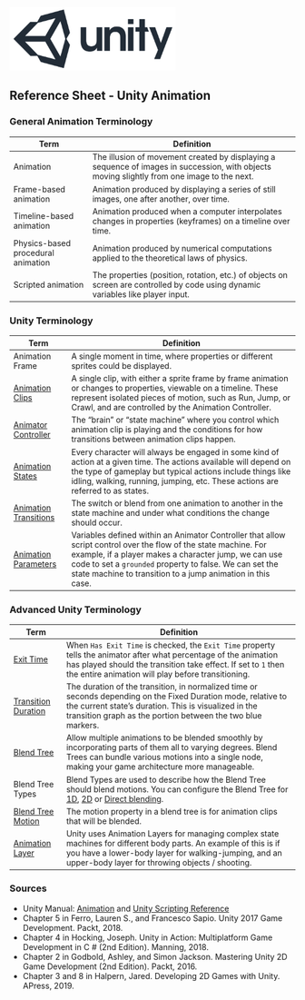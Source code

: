 

![unity logo](images/unity-logo-293w.png)

## Reference Sheet - Unity Animation


### General Animation Terminology

Term | Definition
--- | ---
Animation | The illusion of movement created by displaying a sequence of images in succession, with objects moving slightly from one image to the next.
Frame-based animation | Animation produced by displaying a series of still images, one after another, over time.
Timeline-based animation | Animation produced when a computer interpolates changes in properties (keyframes) on a timeline over time.
Physics-based procedural animation | Animation produced by numerical computations applied to the theoretical laws of physics.
Scripted animation | The properties (position, rotation, etc.) of objects on screen are controlled by code using dynamic variables like player input. 




### Unity Terminology

Term | Definition
--- | ---
Animation Frame | A single moment in time, where properties or different sprites could be displayed.
[Animation Clips](https://docs.unity3d.com/Manual/class-AnimationClip.html) | A single clip, with either a sprite frame by frame animation or changes to properties, viewable on a timeline. These represent isolated pieces of motion, such as Run, Jump, or Crawl, and are controlled by the Animation Controller.
[Animator Controller](https://docs.unity3d.com/Manual/class-AnimatorController.html) | The “brain” or “state machine” where you control which animation clip is playing and the conditions for how transitions between animation clips happen.
[Animation States](https://docs.unity3d.com/Manual/StateMachineBasics.html) | Every character will always be engaged in some kind of action at a given time. The actions available will depend on the type of gameplay but typical actions include things like idling, walking, running, jumping, etc. These actions are referred to as states.
[Animation Transitions](https://docs.unity3d.com/Manual/class-Transition.html) | The switch or blend from one animation to another in the state machine and under what conditions the change should occur.
[Animation Parameters](https://docs.unity3d.com/Manual/AnimationParameters.html) | Variables defined within an Animator Controller that allow script control over the flow of the state machine. For example, if a player makes a character jump, we can use code to set a `grounded` property to false. We can set the state machine to transition to a jump animation in this case.


### Advanced Unity Terminology

Term | Definition
--- | ---
[Exit Time](https://docs.unity3d.com/Manual/class-Transition.html) | When `Has Exit Time` is checked, the `Exit Time` property tells the animator after what percentage of the animation has played should the transition take effect. If set to `1` then the entire animation will play before transitioning.
[Transition Duration](https://docs.unity3d.com/Manual/class-Transition.html) | The duration of the transition, in normalized time or seconds depending on the Fixed Duration mode, relative to the current state’s duration. This is visualized in the transition graph as the portion between the two blue markers.
[Blend Tree](https://docs.unity3d.com/Manual/class-BlendTree.html) | Allow multiple animations to be blended smoothly by incorporating parts of them all to varying degrees. Blend Trees can bundle various motions into a single node, making your game architecture more manageable.
Blend Tree Types | Blend Types are used to describe how the Blend Tree should blend motions. You can configure the Blend Tree for [1D](https://docs.unity3d.com/Manual/BlendTree-1DBlending.html), [2D](https://docs.unity3d.com/Manual/BlendTree-2DBlending.html) or [Direct blending](https://docs.unity3d.com/Manual/BlendTree-DirectBlending.html). 
[Blend Tree Motion](https://docs.unity3d.com/Manual/BlendTree-2DBlending.html) | The motion property in a blend tree is for animation clips that will be blended.
[Animation Layer](https://docs.unity3d.com/Manual/AnimationLayers.html) | Unity uses Animation Layers for managing complex state machines for different body parts. An example of this is if you have a lower-body layer for walking-jumping, and an upper-body layer for throwing objects / shooting.


### Sources
* Unity Manual: [Animation](https://docs.unity3d.com/Manual/AnimationSection.html) and [Unity Scripting Reference](https://docs.unity3d.com/ScriptReference/index.html)
* Chapter 5 in Ferro, Lauren S., and Francesco Sapio. Unity 2017 Game Development. Packt, 2018.
* Chapter 4 in Hocking, Joseph. Unity in Action: Multiplatform Game Development in C # (2nd Edition). Manning, 2018.
* Chapter 2 in Godbold, Ashley, and Simon Jackson. Mastering Unity 2D Game Development (2nd Edition). Packt, 2016. 
* Chapter 3 and 8 in Halpern, Jared. Developing 2D Games with Unity. APress, 2019.

